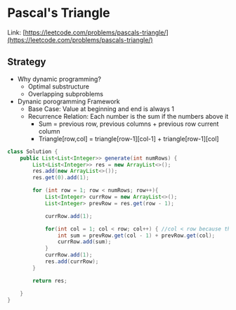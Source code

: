 # Pascal's Triangle

Link: [https://leetcode.com/problems/pascals-triangle/](https://leetcode.com/problems/pascals-triangle/)

## Strategy

* Why dynamic programming?
  * Optimal substructure
  * Overlapping subproblems
* Dynanic porogramming Framework
  * Base Case: Value at beginning and end is always 1
  * Recurrence Relation: Each number is the sum if the numbers above it
    * Sum = previous row, previous columns + previous row current column
    * Triangle\[row,col] = triangle\[row-1]\[col-1] + triangle\[row-1]\[col]

```java
class Solution {
    public List<List<Integer>> generate(int numRows) {
        List<List<Integer>> res = new ArrayList<>();
        res.add(new ArrayList<>());
        res.get(0).add(1);

        for (int row = 1; row < numRows; row++){
            List<Integer> currRow = new ArrayList<>();
            List<Integer> prevRow = res.get(row - 1);

            currRow.add(1);

            for(int col = 1; col < row; col++) { //col < row because the row length is equal to the row number
                int sum = prevRow.get(col - 1) + prevRow.get(col);
                currRow.add(sum);
            }
            currRow.add(1);
            res.add(currRow);
        }

        return res;

    }
}
```
